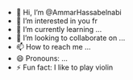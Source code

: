 - 👋 Hi, I’m @AmmarHassabelnabi
- 👀 I’m interested in you fr
- 🌱 I’m currently learning ...
- 💞️ I’m looking to collaborate on ...
- 📫 How to reach me ...
- 😄 Pronouns: ...
- ⚡ Fun fact: I like to play violin

<!---
AmmarHassabelnabi/AmmarHassabelnabi is a ✨ special ✨ repository because its `README.md` (this file) appears on your GitHub profile.
You can click the Preview link to take a look at your changes.
--->
